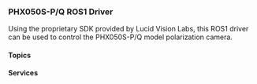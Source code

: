 ### PHX050S-P/Q ROS1 Driver
Using the proprietary SDK provided by Lucid Vision Labs, this ROS1 driver can 
be used to control the PHX050S-P/Q model polarization camera.

#### Topics

#### Services

